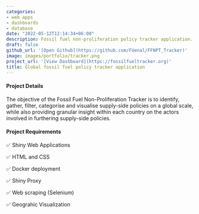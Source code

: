 ```yaml
---
categories:
- web apps
- dashboards
- database
date: "2022-05-12T12:14:34+06:00"
description: Fossil fuel non-proliferation policy tracker application.
draft: false
github_url: '[Open Github](https://github.com/FUenal/FFNPT_Tracker)'
image: images/portfolio/tracker.png
project_url: '[View Dashboard](https://fossilfueltracker.org)'
title: Global fossil fuel policy tracker application
---
```



#### Project Details

The objective of the Fossil Fuel Non-Proliferation Tracker is to identify, gather, filter, categorise and visualise supply-side policies on a global scale, while also providing granular insight within each country on the actors involved in furthering supply-side policies. 

#### Project Requirements

✅ Shiny Web Applications

✅ HTML and CSS

✅ Docker deployment

✅ Shiny Proxy

✅ Web scraping (Selenium)

✅ Geograhic Visualization